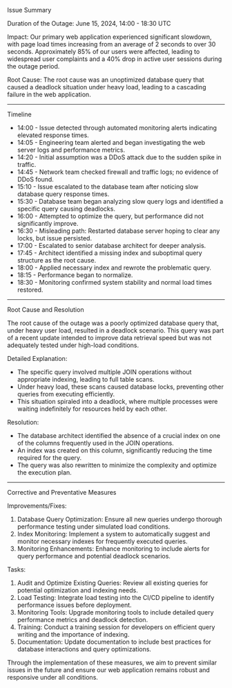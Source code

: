 Issue Summary

Duration of the Outage: June 15, 2024, 14:00 - 18:30 UTC

Impact: Our primary web application experienced significant slowdown, with page load times increasing from an average of 2 seconds to over 30 seconds. Approximately 85% of our users were affected, leading to widespread user complaints and a 40% drop in active user sessions during the outage period.

Root Cause: The root cause was an unoptimized database query that caused a deadlock situation under heavy load, leading to a cascading failure in the web application.

---

Timeline

- 14:00 - Issue detected through automated monitoring alerts indicating elevated response times.
- 14:05 - Engineering team alerted and began investigating the web server logs and performance metrics.
- 14:20 - Initial assumption was a DDoS attack due to the sudden spike in traffic.
- 14:45 - Network team checked firewall and traffic logs; no evidence of DDoS found.
- 15:10 - Issue escalated to the database team after noticing slow database query response times.
- 15:30 - Database team began analyzing slow query logs and identified a specific query causing deadlocks.
- 16:00 - Attempted to optimize the query, but performance did not significantly improve.
- 16:30 - Misleading path: Restarted database server hoping to clear any locks, but issue persisted.
- 17:00 - Escalated to senior database architect for deeper analysis.
- 17:45 - Architect identified a missing index and suboptimal query structure as the root cause.
- 18:00 - Applied necessary index and rewrote the problematic query.
- 18:15 - Performance began to normalize.
- 18:30 - Monitoring confirmed system stability and normal load times restored.

---

Root Cause and Resolution

The root cause of the outage was a poorly optimized database query that, under heavy user load, resulted in a deadlock scenario. This query was part of a recent update intended to improve data retrieval speed but was not adequately tested under high-load conditions.

Detailed Explanation:
- The specific query involved multiple JOIN operations without appropriate indexing, leading to full table scans.
- Under heavy load, these scans caused database locks, preventing other queries from executing efficiently.
- This situation spiraled into a deadlock, where multiple processes were waiting indefinitely for resources held by each other.

Resolution:
- The database architect identified the absence of a crucial index on one of the columns frequently used in the JOIN operations.
- An index was created on this column, significantly reducing the time required for the query.
- The query was also rewritten to minimize the complexity and optimize the execution plan.

---

Corrective and Preventative Measures

Improvements/Fixes:
1. Database Query Optimization: Ensure all new queries undergo thorough performance testing under simulated load conditions.
2. Index Monitoring: Implement a system to automatically suggest and monitor necessary indexes for frequently executed queries.
3. Monitoring Enhancements: Enhance monitoring to include alerts for query performance and potential deadlock scenarios.

Tasks:
1. Audit and Optimize Existing Queries: Review all existing queries for potential optimization and indexing needs.
2. Load Testing: Integrate load testing into the CI/CD pipeline to identify performance issues before deployment.
3. Monitoring Tools: Upgrade monitoring tools to include detailed query performance metrics and deadlock detection.
4. Training: Conduct a training session for developers on efficient query writing and the importance of indexing.
5. Documentation: Update documentation to include best practices for database interactions and query optimizations.

Through the  implementation of these measures, we aim to prevent similar issues in the future and ensure our web application remains robust and responsive under all conditions.

